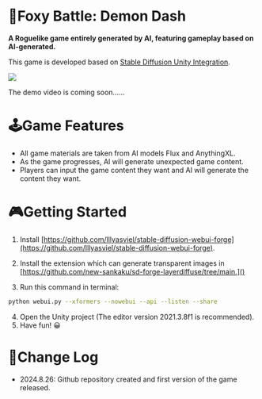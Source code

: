 # 🦊Foxy Battle: Demon Dash

**A Roguelike game entirely generated by AI, featuring gameplay based on AI-generated.**

This game is developed based on [Stable Diffusion Unity Integration](https://github.com/dobrado76/Stable-Diffusion-Unity-Integration).

![](/home/jh/Downloads/ComfyUI_00180_su.png)

The demo video is coming soon......

# 🕹Game Features

- All game materials are taken from AI models Flux and AnythingXL.
- As the game progresses, AI will generate unexpected game content.
- Players can input the game content they want and AI will generate the content they want.

# 🎮Getting Started

1. Install [https://github.com/lllyasviel/stable-diffusion-webui-forge](https://github.com/lllyasviel/stable-diffusion-webui-forge).
2. Install the extension which can generate transparent images in [https://github.com/new-sankaku/sd-forge-layerdiffuse/tree/main.]()

3. Run this command in terminal:

```sh
python webui.py --xformers --nowebui --api --listen --share
```

4. Open the Unity project (The editor version 2021.3.8f1 is recommended).
5. Have fun! 😀

# 📒Change Log

- 2024.8.26:  Github repository created and first version of the game released.
